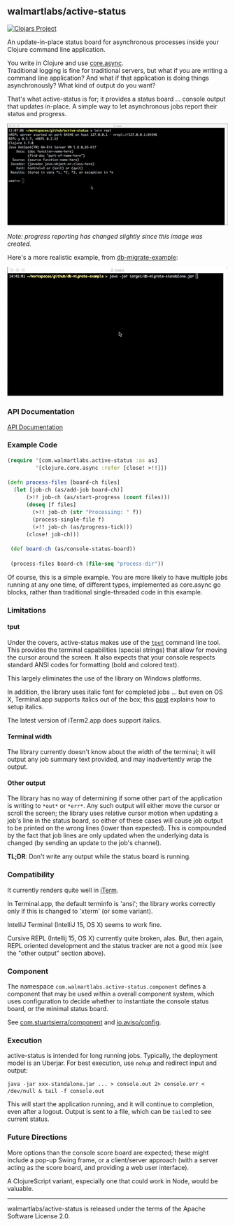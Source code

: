 ## walmartlabs/active-status

[![Clojars Project](http://clojars.org/walmartlabs/active-status/latest-version.svg)](http://clojars.org/walmartlabs/active-status)

An update-in-place status board for asynchronous processes inside your Clojure command line application.

You write in Clojure and use [core.async](https://github.com/clojure/core.async).  
Traditional logging is fine for traditional servers, but what if you are writing a command line application?
And what if that application is doing things asynchronously?  What kind of output do you want?

That's what active-status is for; it provides a status board ... console output that updates in-place.
A simple way to let asynchronous jobs report their status and progress.

![batman demo](images/active-progress-batman-demo.gif)

*Note: progress reporting has changed slightly since this image was created.*

Here's a more realistic example, from [db-migrate-example](https://github.com/hlship/db-migrate-example):

![database migration demo](images/db-migrate.gif)

### API Documentation

[API Documentation](http://walmartlabs.github.io/active-status/)

### Example Code

```clojure
(require '[com.walmartlabs.active-status :as as]
         '[clojure.core.async :refer [close! >!!]])

(defn process-files [board-ch files]
  (let [job-ch (as/add-job board-ch)]
      (>!! job-ch (as/start-progress (count files)))
      (doseq [f files]
        (>!! job-ch (str "Processing: " f))
        (process-single-file f)
        (>!! job-ch (as/progress-tick)))
      (close! job-ch)))
      
 (def board-ch (as/console-status-board))
             
 (process-files board-ch (file-seq "process-dir"))                   
```

Of course, this is a simple example. You are more likely to have multiple jobs running at any one time,
of different types, implemented as core.async go blocks, rather than traditional single-threaded code
in this example.


### Limitations


#### tput

Under the covers, active-status makes use of the [`tput`](https://en.wikipedia.org/wiki/Tput) command line tool.
This provides the terminal capabilities (special strings) that allow for moving the cursor around the
screen. It also expects that your console respects standard ANSI codes for formatting (bold and colored
text).

This largely eliminates the use of the library on Windows platforms.

In addition, the library uses italic font for completed jobs ... but even on OS X, Terminal.app
supports italics out of the box; this [post](https://alexpearce.me/2014/05/italics-in-iterm2-vim-tmux/)
explains how to setup italics. 

The latest version of iTerm2.app does support italics.

#### Terminal width

The library currently doesn't know about the width of the terminal; it will output any job summary text provided, and
may inadvertently wrap the output.

#### Other output
 
The library has no way of determining if some other part of the application is writing to `*out*` or `*err*`.
Any such output will either move the cursor or scroll the screen; the library uses relative cursor motion
when updating a job's line in the status board,
so either of these cases will cause job output to be printed on the wrong lines (lower than expected). 
This is compounded by the fact that job lines are only updated when the underlying data is changed (by sending an 
update to the job's channel).

**TL;DR**: Don't write any output while the status board is running.

### Compatibility

It currently renders quite well in [iTerm](https://www.iterm2.com/).

In Terminal.app, the default terminfo is 'ansi'; the library works correctly only if this is changed to 'xterm' (or some variant).

IntelliJ Terminal (IntelliJ 15, OS X) seems to work fine.

Cursive REPL (Intellij 15, OS X) currently quite broken, alas.  But, then again, REPL oriented development and the
status tracker are not a good mix (see the "other output" section above).

### Component

The namespace `com.walmartlabs.active-status.component` defines a component that may be used
within a overall component system, which uses configuration to decide whether
to instantiate the console status board, or the minimal status board.
 
See [com.stuartsierra/component](https://github.com/stuartsierra/component) 
and [io.aviso/config](https://github.com/AvisoNovate/config).

### Execution

active-status is intended for long running jobs.
Typically, the deployment model is an Uberjar.
For best execution, use `nohup` and redirect input and output:

    java -jar xxx-standalone.jar ... > console.out 2> console.err < /dev/null & tail -f console.out
    
This will start the application running, and it will continue to completion,
even after a logout.
Output is sent to a file, which can be `tail`ed to see current status.


### Future Directions

More options than the console score board are expected; these might include a pop-up Swing frame, or
a client/server approach (with a server acting as the score board, and providing a web user interface).

A ClojureScript variant, especially one that could work in Node, would be valuable.

----

walmartlabs/active-status is released under the terms of the Apache Software License 2.0.

